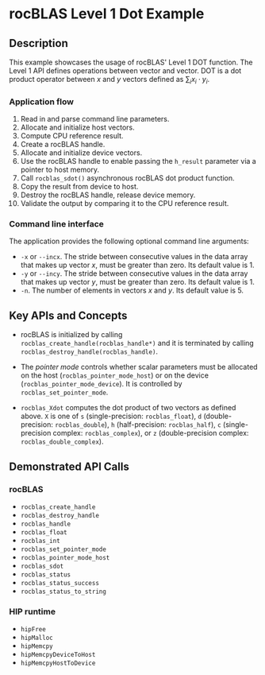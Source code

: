 # rocBLAS Level 1 Dot Example

## Description

This example showcases the usage of rocBLAS' Level 1 DOT function. The Level 1 API defines operations between vector and vector. DOT is a dot product operator between $x$ and $y$ vectors defined as $\sum_i{x_i \cdot y_i}$.

### Application flow

1. Read in and parse command line parameters.
2. Allocate and initialize host vectors.
3. Compute CPU reference result.
4. Create a rocBLAS handle.
5. Allocate and initialize device vectors.
6. Use the rocBLAS handle to enable passing the `h_result` parameter via a pointer to host memory.
7. Call `rocblas_sdot()` asynchronous rocBLAS dot product function.
8. Copy the result from device to host.
9. Destroy the rocBLAS handle, release device memory.
10. Validate the output by comparing it to the CPU reference result.

### Command line interface

The application provides the following optional command line arguments:

- `-x` or `--incx`. The stride between consecutive values in the data array that makes up vector $x$, must be greater than zero. Its default value is 1.
- `-y` or `--incy`. The stride between consecutive values in the data array that makes up vector $y$, must be greater than zero. Its default value is 1.
- `-n`. The number of elements in vectors $x$ and $y$. Its default value is 5.

## Key APIs and Concepts

- rocBLAS is initialized by calling `rocblas_create_handle(rocblas_handle*)` and it is terminated by calling `rocblas_destroy_handle(rocblas_handle)`.

- The _pointer mode_ controls whether scalar parameters must be allocated on the host (`rocblas_pointer_mode_host`) or on the device (`rocblas_pointer_mode_device`). It is controlled by `rocblas_set_pointer_mode`.

- `rocblas_Xdot` computes the dot product of two vectors as defined above. `X` is one of `s` (single-precision: `rocblas_float`), `d` (double-precision: `rocblas_double`), `h` (half-precision: `rocblas_half`), `c` (single-precision complex: `rocblas_complex`), or `z` (double-precision complex: `rocblas_double_complex`).

## Demonstrated API Calls

### rocBLAS

- `rocblas_create_handle`
- `rocblas_destroy_handle`
- `rocblas_handle`
- `rocblas_float`
- `rocblas_int`
- `rocblas_set_pointer_mode`
- `rocblas_pointer_mode_host`
- `rocblas_sdot`
- `rocblas_status`
- `rocblas_status_success`
- `rocblas_status_to_string`

### HIP runtime

- `hipFree`
- `hipMalloc`
- `hipMemcpy`
- `hipMemcpyDeviceToHost`
- `hipMemcpyHostToDevice`
